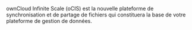ownCloud Infinite Scale (oCIS) est la nouvelle plateforme de synchronisation et de partage de fichiers qui constituera la base de votre plateforme de gestion de données.
